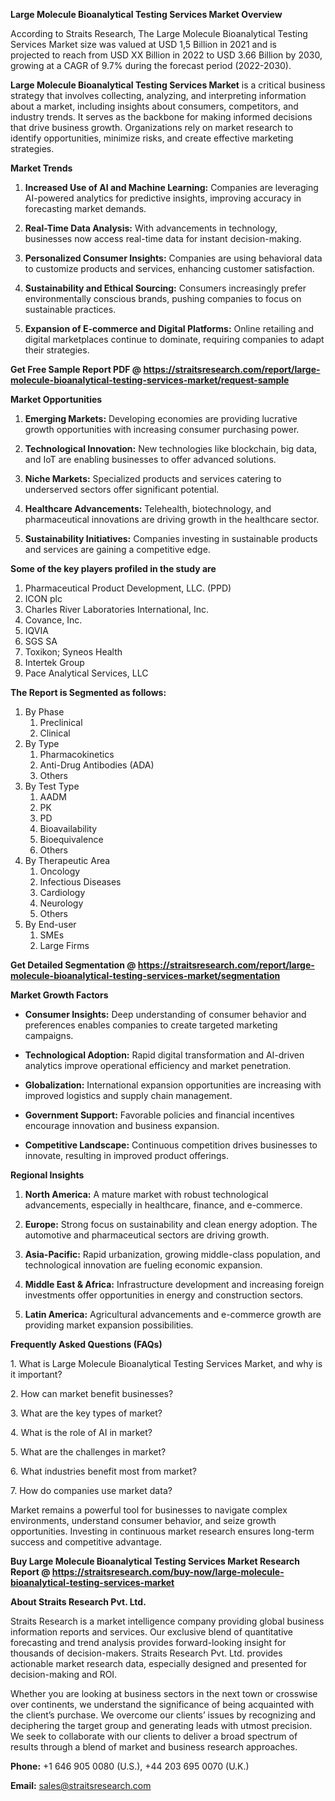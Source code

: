 <p><strong>Large Molecule Bioanalytical Testing Services Market Overview</strong></p>
<p>According to Straits Research, The Large Molecule Bioanalytical Testing Services Market size was valued at USD 1,5 Billion in 2021 and is projected to reach from USD XX Billion in 2022 to USD 3.66 Billion by 2030, growing at a CAGR of 9.7% during the forecast period (2022-2030).</p>
<p><strong>Large Molecule Bioanalytical Testing Services Market</strong> is a critical business strategy that involves collecting, analyzing, and interpreting information about a market, including insights about consumers, competitors, and industry trends. It serves as the backbone for making informed decisions that drive business growth. Organizations rely on market research to identify opportunities, minimize risks, and create effective marketing strategies.</p>
<p><strong>Market Trends</strong></p>
<ol>
<li>
<p><strong>Increased Use of AI and Machine Learning:</strong> Companies are leveraging AI-powered analytics for predictive insights, improving accuracy in forecasting market demands.</p>
</li>
<li>
<p><strong>Real-Time Data Analysis:</strong> With advancements in technology, businesses now access real-time data for instant decision-making.</p>
</li>
<li>
<p><strong>Personalized Consumer Insights:</strong> Companies are using behavioral data to customize products and services, enhancing customer satisfaction.</p>
</li>
<li>
<p><strong>Sustainability and Ethical Sourcing:</strong> Consumers increasingly prefer environmentally conscious brands, pushing companies to focus on sustainable practices.</p>
</li>
<li>
<p><strong>Expansion of E-commerce and Digital Platforms:</strong> Online retailing and digital marketplaces continue to dominate, requiring companies to adapt their strategies.</p>
</li>
</ol>
<p><strong>Get Free Sample Report PDF @ <a href=https://straitsresearch.com/report/large-molecule-bioanalytical-testing-services-market/request-sample>https://straitsresearch.com/report/large-molecule-bioanalytical-testing-services-market/request-sample</a></strong></p>
<p><strong>Market Opportunities</strong></p>
<ol>
<li>
<p><strong>Emerging Markets:</strong> Developing economies are providing lucrative growth opportunities with increasing consumer purchasing power.</p>
</li>
<li>
<p><strong>Technological Innovation:</strong> New technologies like blockchain, big data, and IoT are enabling businesses to offer advanced solutions.</p>
</li>
<li>
<p><strong>Niche Markets:</strong> Specialized products and services catering to underserved sectors offer significant potential.</p>
</li>
<li>
<p><strong>Healthcare Advancements:</strong> Telehealth, biotechnology, and pharmaceutical innovations are driving growth in the healthcare sector.</p>
</li>
<li>
<p><strong>Sustainability Initiatives:</strong> Companies investing in sustainable products and services are gaining a competitive edge.</p>
</li>
</ol>
<div>
<div><strong>Some of the key players profiled in the study are</strong></div>
</div>
<p><ol>
<li>Pharmaceutical Product Development, LLC. (PPD)</li>
<li>ICON plc</li>
<li>Charles River Laboratories International, Inc.</li>
<li>Covance, Inc.</li>
<li>IQVIA</li>
<li>SGS SA</li>
<li>Toxikon; Syneos Health</li>
<li>Intertek Group</li>
<li>Pace Analytical Services, LLC</li>
</ol>
<p></p></p>
<p><strong>The Report is Segmented as follows:</strong></p>
<p><ol>
<li>By Phase
<ol>
<li>Preclinical</li>
<li>Clinical</li>
</ol>
</li>
<li>By Type
<ol>
<li>Pharmacokinetics</li>
<li>Anti-Drug Antibodies (ADA)</li>
<li>Others</li>
</ol>
</li>
<li>By Test Type
<ol>
<li>AADM</li>
<li>PK</li>
<li>PD</li>
<li>Bioavailability</li>
<li>Bioequivalence</li>
<li>Others</li>
</ol>
</li>
<li>By Therapeutic Area
<ol>
<li>Oncology</li>
<li>Infectious Diseases</li>
<li>Cardiology</li>
<li>Neurology</li>
<li>Others</li>
</ol>
</li>
<li>By End-user
<ol>
<li>SMEs</li>
<li>Large Firms</li>
</ol>
</li>
</ol></p>
<p><strong>Get Detailed Segmentation @ <a href=https://straitsresearch.com/report/large-molecule-bioanalytical-testing-services-market/segmentation>https://straitsresearch.com/report/large-molecule-bioanalytical-testing-services-market/segmentation</a></strong></p>
<p><strong>Market Growth Factors</strong></p>
<ul>
<li>
<p><strong>Consumer Insights:</strong> Deep understanding of consumer behavior and preferences enables companies to create targeted marketing campaigns.</p>
</li>
<li>
<p><strong>Technological Adoption:</strong> Rapid digital transformation and AI-driven analytics improve operational efficiency and market penetration.</p>
</li>
<li>
<p><strong>Globalization:</strong> International expansion opportunities are increasing with improved logistics and supply chain management.</p>
</li>
<li>
<p><strong>Government Support:</strong> Favorable policies and financial incentives encourage innovation and business expansion.</p>
</li>
<li>
<p><strong>Competitive Landscape:</strong> Continuous competition drives businesses to innovate, resulting in improved product offerings.</p>
</li>
</ul>
<p><strong>Regional Insights</strong></p>
<ol>
<li>
<p><strong>North America:</strong> A mature market with robust technological advancements, especially in healthcare, finance, and e-commerce.</p>
</li>
<li>
<p><strong>Europe:</strong> Strong focus on sustainability and clean energy adoption. The automotive and pharmaceutical sectors are driving growth.</p>
</li>
<li>
<p><strong>Asia-Pacific:</strong> Rapid urbanization, growing middle-class population, and technological innovation are fueling economic expansion.</p>
</li>
<li>
<p><strong>Middle East &amp; Africa:</strong> Infrastructure development and increasing foreign investments offer opportunities in energy and construction sectors.</p>
</li>
<li>
<p><strong>Latin America:</strong> Agricultural advancements and e-commerce growth are providing market expansion possibilities.</p>
</li>
</ol>
<p><strong>Frequently Asked Questions (FAQs)</strong></p>
<p>1. What is Large Molecule Bioanalytical Testing Services Market, and why is it important?</p>
<p>2. How can market benefit businesses?</p>
<p>3. What are the key types of market?</p>
<p>4. What is the role of AI in market?</p>
<p>5. What are the challenges in market?</p>
<p>6. What industries benefit most from market?</p>
<p>7. How do companies use market data?</p>
<p>Market remains a powerful tool for businesses to navigate complex environments, understand consumer behavior, and seize growth opportunities. Investing in continuous market research ensures long-term success and competitive advantage.</p>
<p><strong>Buy Large Molecule Bioanalytical Testing Services Market Research Report @ <a href=https://straitsresearch.com/buy-now/large-molecule-bioanalytical-testing-services-market>https://straitsresearch.com/buy-now/large-molecule-bioanalytical-testing-services-market</a></strong></p>
<p><strong>About Straits Research Pvt. Ltd.</strong></p>
<p>Straits Research is a market intelligence company providing global business information reports and services. Our exclusive blend of quantitative forecasting and trend analysis provides forward-looking insight for thousands of decision-makers. Straits Research Pvt. Ltd. provides actionable market research data, especially designed and presented for decision-making and ROI.</p>
<p>Whether you are looking at business sectors in the next town or crosswise over continents, we understand the significance of being acquainted with the client&rsquo;s purchase. We overcome our clients&rsquo; issues by recognizing and deciphering the target group and generating leads with utmost precision. We seek to collaborate with our clients to deliver a broad spectrum of results through a blend of market and business research approaches.</p>
<p><strong>Phone:</strong> +1 646 905 0080 (U.S.), +44 203 695 0070 (U.K.)</p>
<p><strong>Email:</strong> <u><a href=mailto:sales@straitsresearch.com>sales@straitsresearch.com</a></u></p>
